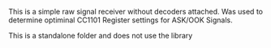 This is a simple raw signal receiver without decoders attached.  Was used to determine optiminal CC1101 Register settings for ASK/OOK Signals.

This is a standalone folder and does not use the library